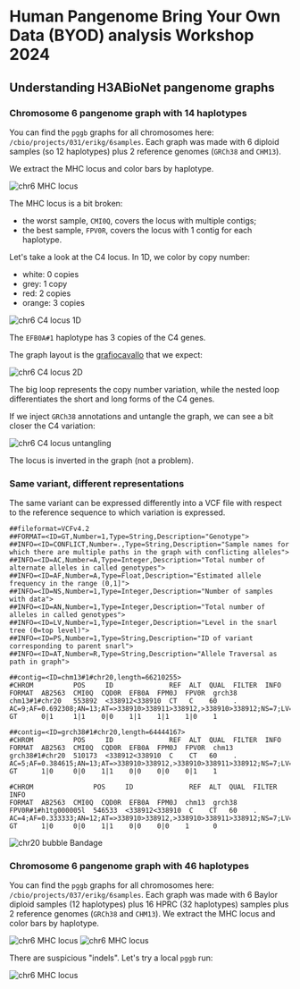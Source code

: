# Human Pangenome Bring Your Own Data (BYOD) analysis Workshop 2024

## Understanding H3ABioNet pangenome graphs

### Chromosome 6 pangenome graph with 14 haplotypes

You can find the `pggb` graphs for all chromosomes here: `/cbio/projects/031/erikg/6samples`.
Each graph was made with 6 diploid samples (so 12 haplotypes) plus 2 reference genomes (`GRCh38` and `CHM13`).

We extract the MHC locus and color bars by haplotype.
 
![chr6 MHC locus](images/chr6.pan.MHC.png)

The MHC locus is a bit broken:
- the worst sample, `CMI0Q`, covers the locus with multiple contigs;
- the best sample, `FPV0R`, covers the locus with 1 contig for each haplotype.

Let's take a look at the C4 locus.
In 1D, we color by copy number:
- white: 0 copies
- grey: 1 copy
- red: 2 copies
- orange: 3 copies

![chr6 C4 locus 1D](images/chr6.pan.C4.sorted.m.png)

The `EFB0A#1` haplotype has 3 copies of the C4 genes.

The graph layout is the [grafiocavallo](https://en.wikipedia.org/wiki/Caciocavallo) that we expect:

![chr6 C4 locus 2D](images/chr6.pan.C4.sorted.2D.png)

The big loop represents the copy number variation, while the nested loop differentiates the short and long forms of the C4 genes.

If we inject `GRCh38` annotations and untangle the graph, we can see a bit closer the C4 variation:

![chr6 C4 locus untangling](images/chr6.pan.C4.untangling.png)

The locus is inverted in the graph (not a problem).


### Same variant, different representations

The same variant can be expressed differently into a VCF file with respect to the reference sequence to which variation is expressed.

```shell
##fileformat=VCFv4.2
##FORMAT=<ID=GT,Number=1,Type=String,Description="Genotype">
##INFO=<ID=CONFLICT,Number=.,Type=String,Description="Sample names for which there are multiple paths in the graph with conflicting alleles">
##INFO=<ID=AC,Number=A,Type=Integer,Description="Total number of alternate alleles in called genotypes">
##INFO=<ID=AF,Number=A,Type=Float,Description="Estimated allele frequency in the range (0,1]">
##INFO=<ID=NS,Number=1,Type=Integer,Description="Number of samples with data">
##INFO=<ID=AN,Number=1,Type=Integer,Description="Total number of alleles in called genotypes">
##INFO=<ID=LV,Number=1,Type=Integer,Description="Level in the snarl tree (0=top level)">
##INFO=<ID=PS,Number=1,Type=String,Description="ID of variant corresponding to parent snarl">
##INFO=<ID=AT,Number=R,Type=String,Description="Allele Traversal as path in graph">

##contig=<ID=chm13#1#chr20,length=66210255>
#CHROM          POS     ID              REF  ALT  QUAL  FILTER  INFO                                                                      FORMAT  AB2563  CMI0Q  CQD0R  EFB0A  FPM0J  FPV0R  grch38
chm13#1#chr20   553892  <338912<338910  CT   C    60    .       AC=9;AF=0.692308;AN=13;AT=>338910>338911>338912,>338910>338912;NS=7;LV=0  GT      0|1     1|1    0|0    1|1    1|1    1|0    1

##contig=<ID=grch38#1#chr20,length=64444167>
#CHROM          POS     ID              REF  ALT  QUAL  FILTER  INFO                                                                      FORMAT  AB2563  CMI0Q  CQD0R  EFB0A  FPM0J  FPV0R  chm13
grch38#1#chr20  510173  <338912<338910  C    CT   60    .       AC=5;AF=0.384615;AN=13;AT=>338910>338912,>338910>338911>338912;NS=7;LV=0  GT      1|0     0|0    1|1    0|0    0|0    0|1    1

#CHROM               POS     ID              REF  ALT  QUAL  FILTER  INFO                                                                      FORMAT  AB2563  CMI0Q  CQD0R  EFB0A  FPM0J  chm13  grch38
FPV0R#1#h1tg000005l  546533  <338912<338910  C    CT   60    .       AC=4;AF=0.333333;AN=12;AT=>338910>338912,>338910>338911>338912;NS=7;LV=0  GT      1|0     0|0    1|1    0|0    0|0    1      0
```

![chr20 bubble Bandage](images/6samples.littleBubble.Bandage.chr20.png)


### Chromosome 6 pangenome graph with 46 haplotypes

You can find the `pggb` graphs for all chromosomes here: `/cbio/projects/037/erikg/6samples`.
Each graph was made with 6 Baylor diploid samples (12 haplotypes) plus 16 HPRC (32 haplotypes) samples plus 2 reference genomes (`GRCh38` and `CHM13`).
We extract the MHC locus and color bars by haplotype.

![chr6 MHC locus](images/chr6.pan.MHC.46.png)
![chr6 MHC locus](images/chr6.pan.MHC.hack.png)

There are suspicious "indels". Let's try a local `pggb` run:

![chr6 MHC locus](images/chr6.pan.MHC.hack.2.png)
